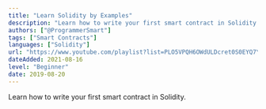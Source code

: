 ```yaml
---
title: "Learn Solidity by Examples"
description: "Learn how to write your first smart contract in Solidity."
authors: ["@ProgrammerSmart"]
tags: ["Smart Contracts"]
languages: ["Solidity"]
url: "https://www.youtube.com/playlist?list=PLO5VPQH6OWdULDcret0S0EYQ7YcKzrigz"
dateAdded: 2021-08-16
level: "Beginner"
date: 2019-08-20
---
```


Learn how to write your first smart contract in Solidity.